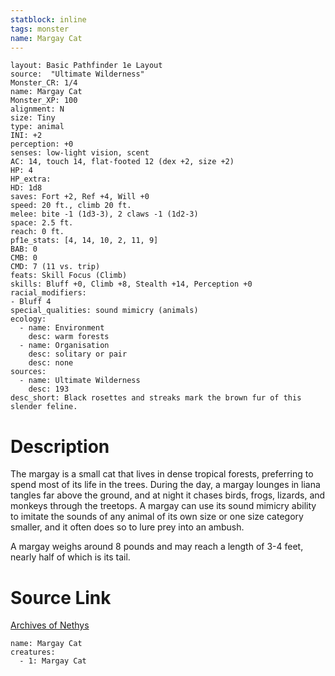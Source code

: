 ```yaml
---
statblock: inline
tags: monster
name: Margay Cat
---
```

```statblock
layout: Basic Pathfinder 1e Layout
source:  "Ultimate Wilderness"
Monster_CR: 1/4
name: Margay Cat
Monster_XP: 100
alignment: N
size: Tiny
type: animal
INI: +2
perception: +0
senses: low-light vision, scent
AC: 14, touch 14, flat-footed 12 (dex +2, size +2)
HP: 4
HP_extra: 
HD: 1d8
saves: Fort +2, Ref +4, Will +0
speed: 20 ft., climb 20 ft.
melee: bite -1 (1d3-3), 2 claws -1 (1d2-3)
space: 2.5 ft.
reach: 0 ft.
pf1e_stats: [4, 14, 10, 2, 11, 9]
BAB: 0
CMB: 0
CMD: 7 (11 vs. trip)
feats: Skill Focus (Climb)
skills: Bluff +0, Climb +8, Stealth +14, Perception +0
racial_modifiers:
- Bluff 4
special_qualities: sound mimicry (animals)
ecology:
  - name: Environment
    desc: warm forests
  - name: Organisation
    desc: solitary or pair
    desc: none
sources:
  - name: Ultimate Wilderness
    desc: 193
desc_short: Black rosettes and streaks mark the brown fur of this slender feline.
```
# Description
The margay is a small cat that lives in dense tropical forests, preferring to spend most of its life in the trees. During the day, a margay lounges in liana tangles far above the ground, and at night it chases birds, frogs, lizards, and monkeys through the treetops. A margay can use its sound mimicry ability to imitate the sounds of any animal of its own size or one size category smaller, and it often does so to lure prey into an ambush.

 A margay weighs around 8 pounds and may reach a length of 3-4 feet, nearly half of which is its tail.
# Source Link
[Archives of Nethys](https://aonprd.com/MonsterDisplay.aspx?ItemName=Margay%20Cat)
```encounter-table
name: Margay Cat
creatures:
  - 1: Margay Cat
```
